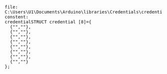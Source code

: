 
<pre>
file:
C:\Users\U1\Documents\Arduino\libraries\Credentials\credentials.h
constent:
credentialSTRUCT credential [8]={
  {"",""},
  {"",""},
  {"",""},
  {"",""},
  {"",""},
  {"",""},
  {"",""},
  {"",""}
};  
 </pre>
